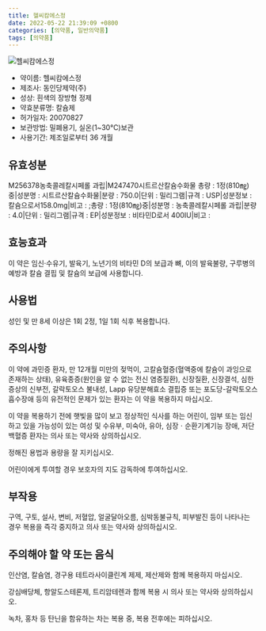 ```yaml
---
title: 헬씨캄에스정
date: 2022-05-22 21:39:09 +0800
categories: [의약품, 일반의약품]
tags: [의약품]
---
```

![헬씨캄에스정](https://nedrug.mfds.go.kr/pbp/cmn/itemImageDownload/1NcelJgSVfd)

- 약이름: 헬씨캄에스정
- 제조사: 동인당제약(주)
- 성상: 흰색의 장방형 정제
- 약효분류명: 칼슘제
- 허가일자: 20070827
- 보관방법: 밀폐용기, 실온(1~30℃)보관
- 사용기간: 제조일로부터 36 개월
## 유효성분
M256378농축콜레칼시페롤 과립|M247470시트르산칼슘수화물
총량 : 1정(810㎎)중|성분명 : 시트르산칼슘수화물|분량 : 750.0|단위 : 밀리그램|규격 : USP|성분정보 : 칼슘으로서158.0mg|비고 : ;총량 : 1정(810㎎)중|성분명 : 농축콜레칼시페롤 과립|분량 : 4.0|단위 : 밀리그램|규격 : EP|성분정보 : 비타민D로서 400IU|비고 :
## 효능효과
이 약은 임신·수유기, 발육기, 노년기의 비타민 D의 보급과 뼈, 이의 발육불량, 구루병의 예방과 칼슘 결핍 및 칼슘의 보급에 사용합니다.

## 사용법
성인 및 만 8세 이상은 1회 2정, 1일 1회 식후 복용합니다.

## 주의사항
이 약에 과민증 환자, 만 12개월 미만의 젖먹이, 고칼슘혈증(혈액중에 칼슘이 과잉으로 존재하는 상태), 유육종증(원인을 알 수 없는 전신 염증질환), 신장질환, 신장결석, 심한 증상의 신부전, 갈락토오스 불내성, Lapp 유당분해효소 결핍증 또는 포도당-갈락토오스 흡수장애 등의 유전적인 문제가 있는 환자는 이 약을 복용하지 마십시오.

이 약을 복용하기 전에 햇빛을 많이 보고 정상적인 식사를 하는 어린이, 임부 또는 임신하고 있을 가능성이 있는 여성 및 수유부, 미숙아, 유아, 심장ㆍ순환기계기능 장애, 저단백혈증 환자는 의사 또는 약사와 상의하십시오.

정해진 용법과 용량을 잘 지키십시오.

어린이에게 투여할 경우 보호자의 지도 감독하에 투여하십시오.

## 부작용
구역, 구토, 설사, 변비, 저혈압, 얼굴달아오름, 심박동불규칙, 피부발진 등이 나타나는 경우 복용을 즉각 중지하고 의사 또는 약사와 상의하십시오.

## 주의해야 할 약 또는 음식
인산염, 칼슘염, 경구용 테트라사이클린계 제제, 제산제와 함께 복용하지 마십시오.

강심배당체, 항알도스테론제, 트리암테렌과 함께 복용 시 의사 또는 약사와 상의하십시오.

녹차, 홍차 등 탄닌을 함유하는 차는 복용 중, 복용 전후에는 피하십시오.

